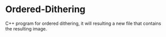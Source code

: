 # Ordered-Dithering
C++ program for ordered dithering, it will resulting a new file that contains the resulting image.
